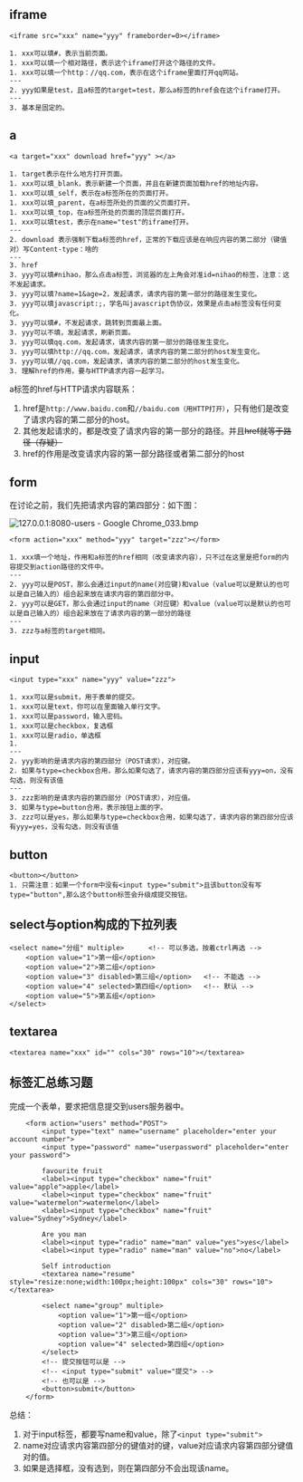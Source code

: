 ## iframe

```
<iframe src="xxx" name="yyy" frameborder=0></iframe>

1. xxx可以填#，表示当前页面。
1. xxx可以填一个相对路径，表示这个iframe打开这个路径的文件。
1. xxx可以填一个http：//qq.com，表示在这个iframe里面打开qq网站。
---
2. yyy如果是test，且a标签的target=test，那么a标签的href会在这个iframe打开。
---
3. 基本是固定的。
```





## a

```
<a target="xxx" download href="yyy" ></a>

1. target表示在什么地方打开页面。
1. xxx可以填_blank，表示新建一个页面，并且在新建页面加载href的地址内容。
1. xxx可以填_self，表示在a标签所在的页面打开。
1. xxx可以填_parent，在a标签所处的页面的父页面打开。
1. xxx可以填_top，在a标签所处的页面的顶层页面打开。
1. xxx可以填test，表示在name="test"的iframe打开。
---
2. download 表示强制下载a标签的href，正常的下载应该是在响应内容的第二部分（键值对）写Content-type：啥的
---
3. href
3. yyy可以填#nihao，那么点击a标签，浏览器的左上角会对准id=nihao的标签，注意：这不发起请求。
3. yyy可以填?name=1&age=2，发起请求，请求内容的第一部分的路径发生变化。
3. yyy可以填javascript:;，学名叫javascript伪协议，效果是点击a标签没有任何变化。
3. yyy可以填#，不发起请求，跳转到页面最上面。
3. yyy可以不填，发起请求，刷新页面。
3. yyy可以填qq.com，发起请求，请求内容的第一部分的路径发生变化。
3. yyy可以填http://qq.com，发起请求，请求内容的第二部分的host发生变化。
3. yyy可以填//qq.com，发起请求，请求内容的第二部分的host发生变化。
3. 理解href的作用，要与HTTP请求内容一起学习。
```

a标签的href与HTTP请求内容联系：

1. href是`http://www.baidu.com`和`//baidu.com（用HTTP打开）`，只有他们是改变了请求内容的第二部分的host。
2. 其他发起请求的，都是改变了请求内容的第一部分的路径。并且~~href就等于路径（存疑）~~
3. href的作用是改变请求内容的第一部分路径或者第二部分的host







## form

在讨论之前，我们先把请求内容的第四部分：如下图：

![127.0.0.1:8080-users - Google Chrome_033.bmp](https://i.loli.net/2017/10/19/59e8264a7ae58.bmp)



```
<form action="xxx" method="yyy" target="zzz"></form>

1. xxx填一个地址，作用和a标签的href相同（改变请求内容），只不过在这里是把form的内容提交到action路径的文件中。
---
2. yyy可以是POST，那么会通过input的name(对应键)和value（value可以是默认的也可以是自己输入的）组合起来放在请求内容的第四部分中。
2. yyy可以是GET，那么会通过input的name（对应键）和value（value可以是默认的也可以是自己输入的）组合起来放在了请求内容的第一部分的路径
---
3. zzz与a标签的target相同。
```





## input

```
<input type="xxx" name="yyy" value="zzz">

1. xxx可以是submit，用于表单的提交。
1. xxx可以是text，你可以在里面输入单行文字。
1. xxx可以是password，输入密码。
1. xxx可以是checkbox，复选框
1. xxx可以是radio，单选框
1.  
---
2. yyy影响的是请求内容的第四部分（POST请求），对应键。
2. 如果与type=checkbox合用，那么如果勾选了，请求内容的第四部分应该有yyy=on，没有勾选，则没有该值
---
3. zzz影响的是请求内容的第四部分（POST请求），对应值。
3. 如果与type=button合用，表示按钮上面的字。
3. zzz可以是yes，那么如果与type=checkbox合用，如果勾选了，请求内容的第四部分应该有yyy=yes，没有勾选，则没有该值

```







## button

```
<button></button>
1. 只需注意：如果一个form中没有<input type="submit">且该button没有写type="button",那么这个button标签会升级成提交按钮。
```



## select与option构成的下拉列表

```
<select name="分组" multiple>      <!-- 可以多选，按着ctrl再选 -->
	<option value="1">第一组</option>
	<option value="2">第二组</option>
	<option value="3" disabled>第三组</option>	  <!-- 不能选 -->
	<option value="4" selected>第四组</option>   <!-- 默认 -->
	<option value="5">第五组</option>
</select>
```

 



## textarea

```
<textarea name="xxx" id="" cols="30" rows="10"></textarea>
```





## 标签汇总练习题

完成一个表单，要求把信息提交到users服务器中。

```
    <form action="users" method="POST">
        <input type="text" name="username" placeholder="enter your account number">
        <input type="password" name="userpassword" placeholder="enter your password">

        favourite fruit
        <label><input type="checkbox" name="fruit" value="apple">apple</label>
        <label><input type="checkbox" name="fruit" value="watermelon">watermelon</label>
        <label><input type="checkbox" name="fruit" value="Sydney">Sydney</label>

        Are you man
        <label><input type="radio" name="man" value="yes">yes</label>
        <label><input type="radio" name="man" value="no">no</label>
        
        Self introduction
        <textarea name="resume" style="resize:none;width:100px;height:100px" cols="30" rows="10"></textarea>
        
        <select name="group" multiple>
            <option value="1">第一组</option>
            <option value="2" disabled>第二组</option>
            <option value="3">第三组</option>
            <option value="4" selected>第四组</option>
        </select>
        <!-- 提交按钮可以是 -->
        <!-- <input type="submit" value="提交"> -->
        <!-- 也可以是 -->
        <button>submit</button>
    </form>
```

总结：

1. 对于input标签，都要写name和value，除了`<input type="submit">`
2. name对应请求内容第四部分的键值对的键，value对应请求内容第四部分键值对的值。
3. 如果是选择框，没有选到，则在第四部分不会出现该name。